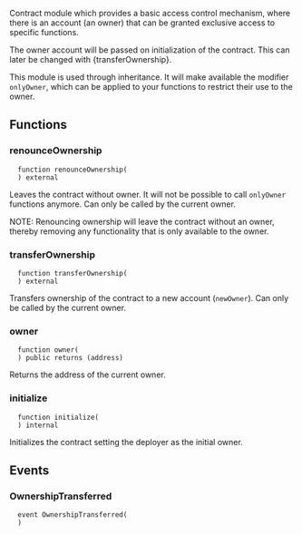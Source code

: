 

Contract module which provides a basic access control mechanism, where
there is an account (an owner) that can be granted exclusive access to
specific functions.

The owner account will be passed on initialization of the contract. This
can later be changed with {transferOwnership}.

This module is used through inheritance. It will make available the modifier
`onlyOwner`, which can be applied to your functions to restrict their use to
the owner.

## Functions
### renounceOwnership
```solidity
  function renounceOwnership(
  ) external
```

Leaves the contract without owner. It will not be possible to call
`onlyOwner` functions anymore. Can only be called by the current owner.

NOTE: Renouncing ownership will leave the contract without an owner,
thereby removing any functionality that is only available to the owner.


### transferOwnership
```solidity
  function transferOwnership(
  ) external
```

Transfers ownership of the contract to a new account (`newOwner`).
Can only be called by the current owner.


### owner
```solidity
  function owner(
  ) public returns (address)
```

Returns the address of the current owner.


### initialize
```solidity
  function initialize(
  ) internal
```

Initializes the contract setting the deployer as the initial owner.


## Events
### OwnershipTransferred
```solidity
  event OwnershipTransferred(
  )
```



